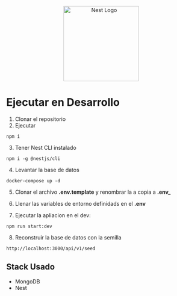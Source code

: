 <p align="center">
  <a href="http://nestjs.com/" target="blank"><img src="https://nestjs.com/img/logo-small.svg" width="200" alt="Nest Logo" /></a>
</p>

# Ejecutar en Desarrollo

1. Clonar el repositorio
2. Ejecutar

```
npm i
```

3. Tener Nest CLI instalado

```
npm i -g @nestjs/cli
```

4. Levantar la base de datos

```
docker-compose up -d
```

5. Clonar el archivo **.env.template** y renombrar la a copia a **.env\_**

6. Llenar las variables de entorno definidads en el **.env**

7. Ejecutar la apliacion en el dev:

```
npm run start:dev

```

8. Reconstruir la base de datos con la semilla

```
http://localhost:3000/api/v1/seed
```

## Stack Usado

- MongoDB
- Nest
